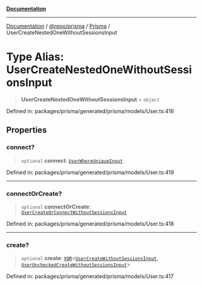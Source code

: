 [**Documentation**](../../../../../README.md)

***

[Documentation](../../../../../README.md) / [@repo/prisma](../../../README.md) / [Prisma](../README.md) / UserCreateNestedOneWithoutSessionsInput

# Type Alias: UserCreateNestedOneWithoutSessionsInput

> **UserCreateNestedOneWithoutSessionsInput** = `object`

Defined in: packages/prisma/generated/prisma/models/User.ts:416

## Properties

### connect?

> `optional` **connect**: [`UserWhereUniqueInput`](UserWhereUniqueInput.md)

Defined in: packages/prisma/generated/prisma/models/User.ts:419

***

### connectOrCreate?

> `optional` **connectOrCreate**: [`UserCreateOrConnectWithoutSessionsInput`](UserCreateOrConnectWithoutSessionsInput.md)

Defined in: packages/prisma/generated/prisma/models/User.ts:418

***

### create?

> `optional` **create**: [`XOR`](XOR.md)\<[`UserCreateWithoutSessionsInput`](UserCreateWithoutSessionsInput.md), [`UserUncheckedCreateWithoutSessionsInput`](UserUncheckedCreateWithoutSessionsInput.md)\>

Defined in: packages/prisma/generated/prisma/models/User.ts:417
